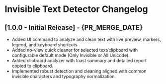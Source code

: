 # Invisible Text Detector Changelog

## [1.0.0 - Initial Release] - {PR_MERGE_DATE}

- Added UI command to analyze and clean text with live preview, markers, legend, and keyboard shortcuts.
- Added no-view quick cleaner for selected text/clipboard with configurable default mode (Only Invisible or All Unicode).
- Added clipboard analyzer with toast summary and detailed report copied to clipboard.
- Implemented robust detection and cleaning aligned with common invisible characters and typography normalization.
